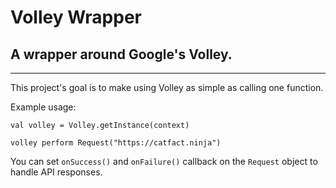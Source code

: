 # Volley Wrapper
## A wrapper around Google's Volley.
---

This project's goal is to make using Volley as simple as calling one function.

Example usage:

```
val volley = Volley.getInstance(context)

volley perform Request("https://catfact.ninja")
```

You can set `onSuccess()` and `onFailure()` callback on the `Request` object to handle API responses.